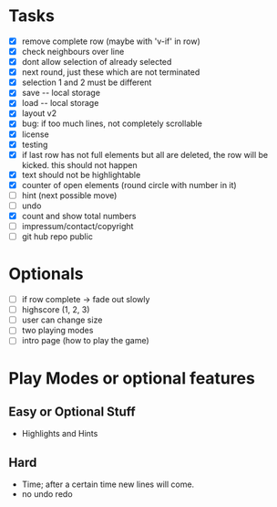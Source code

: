 # Tasks

- [x] remove complete row (maybe with 'v-if' in row)
- [x] check neighbours over line
- [x] dont allow selection of already selected
- [x] next round, just these which are not terminated
- [x] selection 1 and 2 must be different
- [x] save -- local storage
- [x] load -- local storage
- [x] layout v2
- [x] bug: if too much lines, not completely scrollable
- [x] license
- [x] testing
- [x] if last row has not full elements but all are deleted, the row will be kicked. this should not happen
- [x] text should not be highlightable
- [x] counter of open elements (round circle with number in it)
- [ ] hint (next possible move)
- [ ] undo 
- [x] count and show total numbers
- [ ] impressum/contact/copyright
- [ ] git hub repo public

# Optionals

- [ ] if row complete -> fade out slowly
- [ ] highscore (1, 2, 3)
- [ ] user can change size
- [ ] two playing modes
- [ ] intro page (how to play the game)

# Play Modes or optional features

## Easy or Optional Stuff

- Highlights and Hints

## Hard

- Time; after a certain time new lines will come.
- no undo redo 

